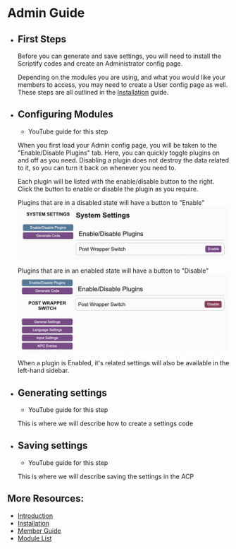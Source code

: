 # Admin Guide

- ## First Steps

  Before you can generate and save settings, you will need to install the Scriptify codes and create an Administrator config page.

  Depending on the modules you are using, and what you would like your members to access, you may need to create a User config page as well. These steps are all outlined in the [Installation](./installing.md) guide.

- ## Configuring Modules

  - YouTube guide for this step

  When you first load your Admin config page, you will be taken to the "Enable/Disable Plugins" tab. Here, you can quickly toggle plugins on and off as you need. Disabling a plugin does not destroy the data related to it, so you can turn it back on whenever you need to.

  Each plugin will be listed with the enable/disable button to the right. Click the button to enable or disable the plugin as you require.

  Plugins that are in a disabled state will have a button to "Enable"
  ![The plugin list with Wrapper Switch disabled](./doc_images/pluginDisabled.png)

  Plugins that are in an enabled state will have a button to "Disable"
  ![The plugin list with Wrapper Switch enabled](./doc_images/pluginDisable.png)

  When a plugin is Enabled, it's related settings will also be available in the left-hand sidebar.

- ## Generating settings

  - YouTube guide for this step

  This is where we will describe how to create a settings code

- ## Saving settings

  - YouTube guide for this step

  This is where we will describe saving the settings in the ACP

## More Resources:

- [Introduction](../README.md)
- [Installation](./installing.md)
- [Member Guide](./memberguide.md)
- [Module List](./moduleList.md)
